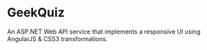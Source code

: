 # GeekQuiz
An ASP.NET Web API service that implements a responsive UI using AngularJS &amp; CSS3 transformations.

